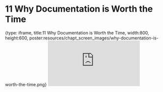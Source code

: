 # 11 Why Documentation is Worth the Time
 
{type: iframe, title:11 Why Documentation is Worth the Time, width:800, height:600, poster:resources/chapt_screen_images/why-documentation-is-worth-the-time.png}
![](http://hutchdatascience.org/Data_Management_and_Sharing/no_toc/why-documentation-is-worth-the-time.html)
 

 

